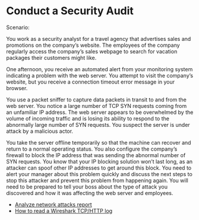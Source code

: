 # Conduct a Security Audit
<p>Scenario:</p>
<p> You work as a security analyst for a travel agency that advertises sales and promotions on the company’s website. The employees of the company regularly access the company’s sales webpage to search for vacation packages their customers might like. 

One afternoon, you receive an automated alert from your monitoring system indicating a problem with the web server. You attempt to visit the company’s website, but you receive a connection timeout error message in your browser.

You use a packet sniffer to capture data packets in transit to and from the web server. You notice a large number of TCP SYN requests coming from an unfamiliar IP address. The web server appears to be overwhelmed by the volume of incoming traffic and is losing its ability to respond to the abnormally large number of SYN requests. You suspect the server is under attack by a malicious actor. 

You take the server offline temporarily so that the machine can recover and return to a normal operating status. You also configure the company’s firewall to block the IP address that was sending the abnormal number of SYN requests. You know that your IP blocking solution won’t last long, as an attacker can spoof other IP addresses to get around this block. You need to alert your manager about this problem quickly and discuss the next steps to stop this attacker and prevent this problem from happening again. You will need to be prepared to tell your boss about the type of attack you discovered and how it was affecting the web server and employees.</p>
- [Analyze network attacks report](https://docs.google.com/document/d/1m5dy6_br8OPjWjf0tjxL5gZLAAYZbSU2GEgrTScP2Bw/edit?usp=sharing)
- [How to read a Wireshark TCP/HTTP log](https://docs.google.com/document/d/12RTcINw_yIxVsgyodnrH-_LfKH-3kkgAE7Srcd8lV60/edit?usp=sharing)
  
